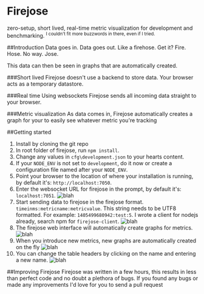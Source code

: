 Firejose
======================
zero-setup, short lived, real-time metric visualization for development and benchmarking. <sup>I couldn't fit more buzzwords in there, even if I tried.</sup>

##Introduction
Data goes in. Data goes out.
Like a firehose. Get it? Fire. Hose. No way. Jose.

This data can then be seen in graphs that are automatically created.

###Short lived
Firejose doesn't use a backend to store data. Your browser acts as a temporary datastore.

###Real time
Using websockets Firejose sends all incoming data straight to your browser.

###Metric visualization
As data comes in, Firejose automatically creates a graph for your to easily see whatever metric you're tracking

##Getting started
1. Install by cloning the git repo
2. In root folder of firejose, run `npm install`.
3. Change any values in `cfg\development.json` to your hearts content.
4. If your `NODE_ENV` is not set to `development`, do it now or create a configuration file named after your `NODE_ENV`.
5. Point your browser to the location of where your installation is running, by default it's: `http://localhost:7050`.
6. Enter the websocket URL for firejose in the prompt, by default it's: `localhost:7051`.
![blah](http://i.imgur.com/vHifPQE.png)
7. Start sending data to firejose in the firejose format. `timeinms:metricname:metricvalue`. This string needs to be UTF8 formatted.
For example: `1405499680942:test:5`. I wrote a client for nodejs already, search npm for `firejose-client`.
![blah](http://i.imgur.com/LmX6xAB.png)
8. The firejose web interface will automatically create graphs for metrics.
![blah](http://i.imgur.com/mq30Aa2.png)
9. When you introduce new metrics, new graphs are automatically created on the fly
![blah](http://i.imgur.com/7Y3jhpC.png)
10. You can change the table headers by clicking on the name and entering a new name. 
![blah](http://i.imgur.com/vyO0TN3.png)

##Improving Firejose
Firejose was written in a few hours, this results in less than perfect code and no doubt a plethora of bugs. If you found any bugs or made any improvements I'd love for you to send a pull request